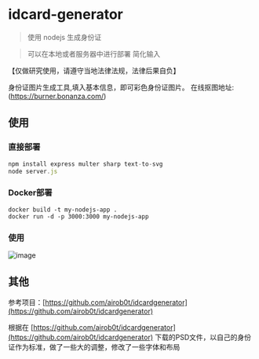 # idcard-generator

> 使用 nodejs 生成身份证

> 可以在本地或者服务器中进行部署
> 简化输入

【仅做研究使用，请遵守当地法律法规，法律后果自负】

身份证图片生成工具,填入基本信息，即可彩色身份证图片。
在线抠图地址:(https://burner.bonanza.com/)


## 使用
### 直接部署
```javascript
npm install express multer sharp text-to-svg
node server.js
```
### Docker部署
```shell 
docker build -t my-nodejs-app .
docker run -d -p 3000:3000 my-nodejs-app
```

### 使用
![image](https://github.com/taofmvp/simple-IdCardGenerater/assets/155419421/916cde11-b92d-4064-bd64-7b9950fa0df9)


## 其他

参考项目：[https://github.com/airob0t/idcardgenerator](https://github.com/airob0t/idcardgenerator)

根据在 [https://github.com/airob0t/idcardgenerator](https://github.com/airob0t/idcardgenerator) 下载的PSD文件，以自己的身份证作为标准，做了一些大的调整，修改了一些字体和布局
